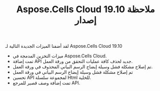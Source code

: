 ﻿---
title: Aspose.Cells Cloud 19.10 ملاحظة إصدار
second_title: Aspose.Cells Cloud Documen
type: docs
url: /ar/aspose-cells-cloud-19-10-release-notes/
description: Aspose.Cells Cloud يدعم Excel لإنشاء وتحويل ودمج وتقسيم وحماية وتشغيل الكائن الداخلي وما إلى ذلك
weight: 30
---
لقد أضفنا الميزات الجديدة التالية لـ Aspose.Cells Cloud 19.10

- ميزات التخزين المدمجة في Aspose.Cells Cloud.
- تمت إضافة API جديد لحذف كافة عمليات التحقق من ورقة العمل.
- تم إصلاح مشكلة فشل وسيلة إيضاح الرسم البياني المحذوف في ورقة العمل.
- تم إصلاح مشكلة فشل وسيلة إيضاح الرسم البياني في ورقة العمل
- تحسين API لمجموعة سلسلة Html للخلية.
- تمت إضافة وصف قصير للمرجع API.
